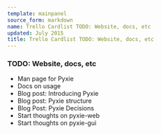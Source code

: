 ```yaml
---
template: mainpanel
source_form: markdown
name: Trello Cardlist TODO: Website, docs, etc
updated: July 2015
title: Trello Cardlist TODO: Website, docs, etc
---
```

### TODO: Website, docs, etc

* Man page for Pyxie
* Docs on usage
* Blog post: Introducing Pyxie
* Blog post: Pyxie structure
* Blog Post: Pyxie Decisions
* Start thoughts on pyxie-web
* Start thoughts on pyxie-gui
